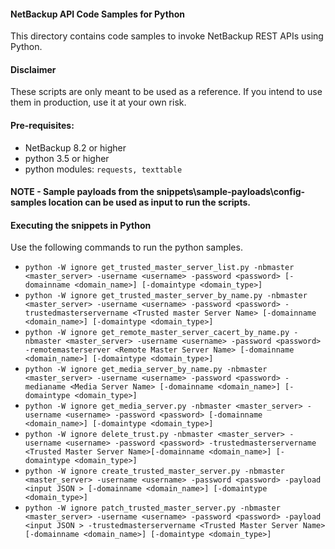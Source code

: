 #### NetBackup API Code Samples for Python

This directory contains code samples to invoke NetBackup REST APIs using Python.

#### Disclaimer

These scripts are only meant to be used as a reference. If you intend to use them in production, use it at your own risk.

#### Pre-requisites:

- NetBackup 8.2 or higher
- python 3.5 or higher
- python modules: `requests, texttable`

#### NOTE - Sample payloads from the snippets\sample-payloads\config-samples location can be used as input to run the scripts.

#### Executing the snippets in Python

Use the following commands to run the python samples.
- `python -W ignore get_trusted_master_server_list.py -nbmaster <master_server> -username <username> -password <password> [-domainname <domain_name>] [-domaintype <domain_type>]`
- `python -W ignore get_trusted_master_server_by_name.py -nbmaster <master_server> -username <username> -password <password> -trustedmasterservername <Trusted master Server Name> [-domainname <domain_name>] [-domaintype <domain_type>]`
- `python -W ignore get_remote_master_server_cacert_by_name.py -nbmaster <master_server> -username <username> -password <password> -remotemasterserver <Remote Master Server Name> [-domainname <domain_name>] [-domaintype <domain_type>]`
- `python -W ignore get_media_server_by_name.py -nbmaster <master_server> -username <username> -password <password> -medianame <Media Server Name> [-domainname <domain_name>] [-domaintype <domain_type>]`
- `python -W ignore get_media_server.py -nbmaster <master_server> -username <username> -password <password> [-domainname <domain_name>] [-domaintype <domain_type>]`
- `python -W ignore delete_trust.py -nbmaster <master_server> -username <username> -password <password> -trustedmasterservername <Trusted Master Server Name>[-domainname <domain_name>] [-domaintype <domain_type>]`
- `python -W ignore create_trusted_master_server.py -nbmaster <master_server> -username <username> -password <password> -payload <input JSON > [-domainname <domain_name>] [-domaintype <domain_type>]`
- `python -W ignore patch_trusted_master_server.py -nbmaster <master_server> -username <username> -password <password> -payload <input JSON > -trustedmasterservername <Trusted Master Server Name>[-domainname <domain_name>] [-domaintype <domain_type>]`